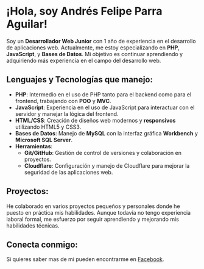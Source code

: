 # ¡Hola, soy Andrés Felipe Parra Aguilar!

Soy un **Desarrollador Web Junior** con 1 año de experiencia en el desarrollo de aplicaciones web. Actualmente, me estoy especializando en **PHP**, **JavaScript**, y **Bases de Datos**. Mi objetivo es continuar aprendiendo y adquiriendo más experiencia en el campo del desarrollo web.

## Lenguajes y Tecnologías que manejo:

- **PHP**: Intermedio en el uso de PHP tanto para el backend como para el frontend, trabajando con **POO** y **MVC**.
- **JavaScript**: Experiencia en el uso de JavaScript para interactuar con el servidor y manejar la lógica del frontend.
- **HTML/CSS**: Creación de diseños web modernos y **responsivos** utilizando HTML5 y CSS3.
- **Bases de Datos**: Manejo de **MySQL** con la interfaz gráfica **Workbench** y **Microsoft SQL Server**.
- **Herramientas**:
    - **Git/GitHub**: Gestión de control de versiones y colaboración en proyectos.
    - **Cloudflare**: Configuración y manejo de Cloudflare para mejorar la seguridad de las aplicaciones web.

## Proyectos:
He colaborado en varios proyectos pequeños y personales donde he puesto en práctica mis habilidades. Aunque todavía no tengo experiencia laboral formal, me esfuerzo por seguir aprendiendo y mejorando mis habilidades técnicas.

## Conecta conmigo:
Si quieres saber mas de mi pueden encontrarme en [Facebook](https://www.facebook.com/andresfelipe.parra.7773).
